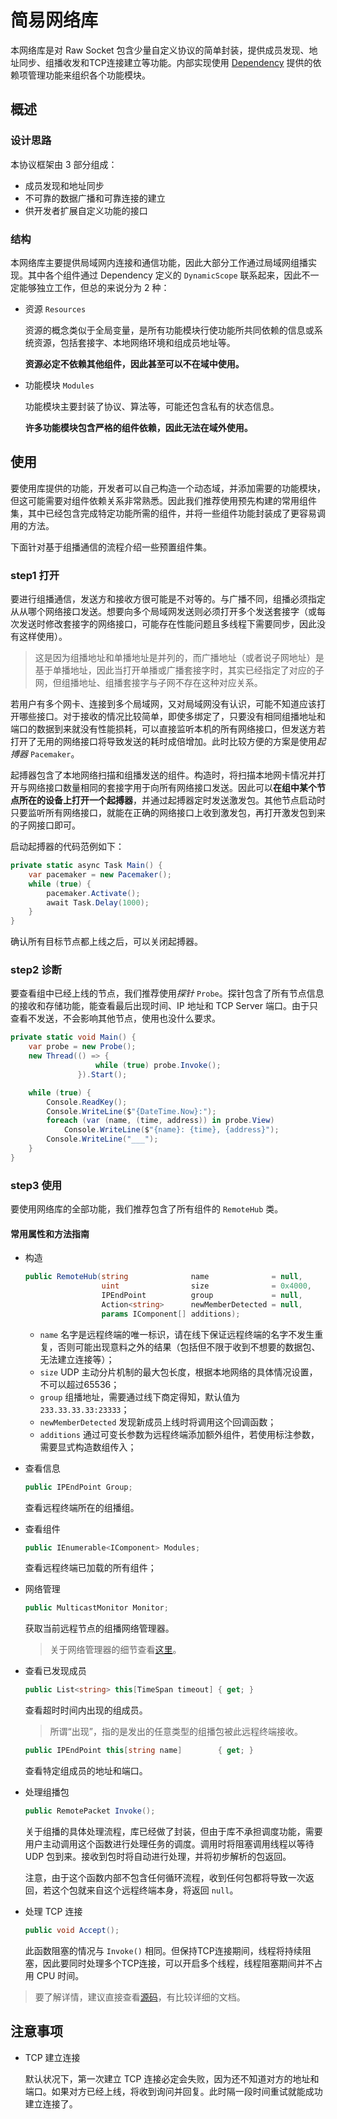 # 简易网络库

本网络库是对 Raw Socket 包含少量自定义协议的简单封装，提供成员发现、地址同步、组播收发和TCP连接建立等功能。内部实现使用 [Dependency](../Dependency) 提供的依赖项管理功能来组织各个功能模块。

## 概述

### 设计思路

本协议框架由 3 部分组成：

- 成员发现和地址同步
- 不可靠的数据广播和可靠连接的建立
- 供开发者扩展自定义功能的接口 

### 结构

本网络库主要提供局域网内连接和通信功能，因此大部分工作通过局域网组播实现。其中各个组件通过 Dependency 定义的 `DynamicScope` 联系起来，因此不一定能够独立工作，但总的来说分为 2 种：

* 资源 `Resources`

  资源的概念类似于全局变量，是所有功能模块行使功能所共同依赖的信息或系统资源，包括套接字、本地网络环境和组成员地址等。

  **资源必定不依赖其他组件，因此甚至可以不在域中使用。**

* 功能模块 `Modules`

  功能模块主要封装了协议、算法等，可能还包含私有的状态信息。

  **许多功能模块包含严格的组件依赖，因此无法在域外使用。**

## 使用

要使用库提供的功能，开发者可以自己构造一个动态域，并添加需要的功能模块，但这可能需要对组件依赖关系非常熟悉。因此我们推荐使用预先构建的常用组件集，其中已经包含完成特定功能所需的组件，并将一些组件功能封装成了更容易调用的方法。

下面针对基于组播通信的流程介绍一些预置组件集。

### step1 打开

要进行组播通信，发送方和接收方很可能是不对等的。与广播不同，组播必须指定从从哪个网络接口发送。想要向多个局域网发送则必须打开多个发送套接字（或每次发送时修改套接字的网络接口，可能存在性能问题且多线程下需要同步，因此没有这样使用）。

> 这是因为组播地址和单播地址是并列的，而广播地址（或者说子网地址）是基于单播地址，因此当打开单播或广播套接字时，其实已经指定了对应的子网，但组播地址、组播套接字与子网不存在这种对应关系。

若用户有多个网卡、连接到多个局域网，又对局域网没有认识，可能不知道应该打开哪些接口。对于接收的情况比较简单，即使多绑定了，只要没有相同组播地址和端口的数据到来就没有性能损耗，可以直接监听本机的所有网络接口，但发送方若打开了无用的网络接口将导致发送的耗时成倍增加。此时比较方便的方案是使用*起搏器*  `Pacemaker`。

起搏器包含了本地网络扫描和组播发送的组件。构造时，将扫描本地网卡情况并打开与网络接口数量相同的套接字用于向所有网络接口发送。因此可以**在组中某个节点所在的设备上打开一个起搏器**，并通过起搏器定时发送激发包。其他节点启动时只要监听所有网络接口，就能在正确的网络接口上收到激发包，再打开激发包到来的子网接口即可。

启动起搏器的代码范例如下：

```c#
private static async Task Main() {
    var pacemaker = new Pacemaker();
	while (true) {
		pacemaker.Activate();
		await Task.Delay(1000);
	}
}
```

确认所有目标节点都上线之后，可以关闭起搏器。

### step2 诊断

要查看组中已经上线的节点，我们推荐使用*探针* `Probe`。探针包含了所有节点信息的接收和存储功能，能查看最后出现时间、IP 地址和 TCP Server 端口。由于只查看不发送，不会影响其他节点，使用也没什么要求。

```c#
private static void Main() {
	var probe = new Probe();
	new Thread(() => {
		           while (true) probe.Invoke();
	           }).Start();

    while (true) {
		Console.ReadKey();
		Console.WriteLine($"{DateTime.Now}:");
		foreach (var (name, (time, address)) in probe.View)
			Console.WriteLine($"{name}: {time}, {address}");
		Console.WriteLine("___");
	}
}
```

### step3 使用

要使用网络库的全部功能，我们推荐包含了所有组件的 `RemoteHub` 类。

#### 常用属性和方法指南

* 构造

  ```c#
  public RemoteHub(string              name              = null,
                   uint                size              = 0x4000,
                   IPEndPoint          group             = null,
                   Action<string>      newMemberDetected = null,
                   params IComponent[] additions);
  ```

  * `name` 名字是远程终端的唯一标识，请在线下保证远程终端的名字不发生重复，否则可能出现意料之外的结果（包括但不限于收到不想要的数据包、无法建立连接等）；
  * `size` UDP 主动分片机制的最大包长度，根据本地网络的具体情况设置，不可以超过65536；
  * `group` 组播地址，需要通过线下商定得知，默认值为 `233.33.33.33:23333`；
  * `newMemberDetected` 发现新成员上线时将调用这个回调函数；
  * `additions` 通过可变长参数为远程终端添加额外组件，若使用标注参数，需要显式构造数组传入；

* 查看信息

  ```c#
  public IPEndPoint Group;
  ```

  查看远程终端所在的组播组。

* 查看组件

  ```c#
  public IEnumerable<IComponent> Modules;
  ```

  查看远程终端已加载的所有组件；

* 网络管理

  ```c#
  public MulticastMonitor Monitor;
  ```

  获取当前远程节点的组播网络管理器。

  > 关于网络管理器的细节查看[这里](Modules/Multicast/MulticastMonitor.cs)。

* 查看已发现成员

  ```c#
  public List<string> this[TimeSpan timeout] { get; }
  ```

  查看超时时间内出现的组成员。

  > 所谓“出现”，指的是发出的任意类型的组播包被此远程终端接收。

  ```c#
  public IPEndPoint this[string name]        { get; }
  ```

  查看特定组成员的地址和端口。

* 处理组播包

  ```c#
  public RemotePacket Invoke();
  ```

  关于组播的具体处理流程，库已经做了封装，但由于库不承担调度功能，需要用户主动调用这个函数进行处理任务的调度。调用时将阻塞调用线程以等待 UDP 包到来。接收到包时将自动进行处理，并将初步解析的包返回。

  注意，由于这个函数内部不包含任何循环流程，收到任何包都将导致一次返回，若这个包就来自这个远程终端本身，将返回 `null`。

* 处理 TCP 连接

  ```c#
  public void Accept();
  ```

  此函数阻塞的情况与 `Invoke()` 相同。但保持TCP连接期间，线程将持续阻塞，因此要同时处理多个TCP连接，可以开启多个线程，线程阻塞期间并不占用 CPU 时间。

> 要了解详情，建议直接查看[源码](Presets/RemoteHub.cs)，有比较详细的文档。

## 注意事项

* TCP 建立连接

  默认状况下，第一次建立 TCP 连接必定会失败，因为还不知道对方的地址和端口。如果对方已经上线，将收到询问并回复。此时隔一段时间重试就能成功建立连接了。